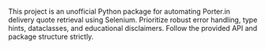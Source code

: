 <!-- Use this file to provide workspace-specific custom instructions to Copilot. For more details, visit https://code.visualstudio.com/docs/copilot/copilot-customization#_use-a-githubcopilotinstructionsmd-file -->

This project is an unofficial Python package for automating Porter.in delivery quote retrieval using Selenium. Prioritize robust error handling, type hints, dataclasses, and educational disclaimers. Follow the provided API and package structure strictly.
